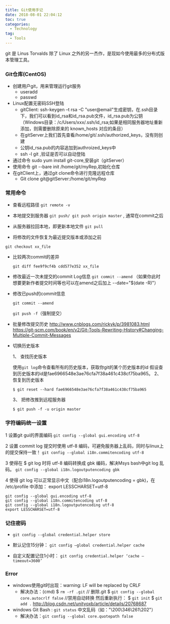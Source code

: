 ```yaml
---
title: Git使用手记
date: 2018-08-01 22:04:12
toc: true
categories:
  - Technology
tag:
  - Tools
---
```


git 是 Linus Torvalds 除了 Linux 之外的另一杰作，是现如今使用最多的分布式版本管理工具。

<!--more-->

### Git仓库(CentOS)
  * 创建用户git，用来管理运行git服务
    * useradd <UserID>
    * passwd <UserID>
  * Linux配置无密码SSH登陆
    * gitClient: ssh-keygen –t rsa -C "user@email"生成密钥，在.ssh目录下，我们可以看到id_rsa和id_rsa.pub文件，id_rsa.pub为公钥（Windows目录：/c/Users/xxx/.ssh/id_rsa;如果是相同服务器地址重新添加，则需要删除原来的 known_hosts 对应的条目）
    * 在gitServer上我们首先查看/home/git/.ssh/authorized_keys，没有则创建
    * 公钥id_rsa.pub的内容追加到authroized_keys中
    * ssh -l git <ServerIP> ,验证是否可以自动登陆
  * 通过命令 sudo yum install git-core,安装git（gitServer）
  * 使用命令 git --bare init /home/git/myRep,初始化仓库
  * 在gitClient上，通过git clone命令进行克隆远程仓库
    * Git clone git@gitServer:/home/git/myRep


### 常用命令
* 查看远程路径
  `git remote -v`

* 本地提交到服务器
  `git push/ git push origin master` , 通常在commit之后

* 从服务器拉回本地，即更新本地文件
  `git pull`

* 将修改的文件恢复为最近提交版本或添加之前

`git checkout xx_file`

* 比较两次commit的差异

  `git diff fee9f9cf4b cdd577e352 xx_file`

* 修改最近一次未提交的commit Log信息
  `git commit --amend`  （如果你此时想要更新作者提交时间等也可以在amend之后加上 --date="$(date -R)"）

* 修改已push的commit信息

  `git commit --amend`

  `git push -f`（强制提交）

* 批量修改提交历史
  http://www.cnblogs.com/rickyk/p/3981083.html
  https://git-scm.com/book/en/v2/Git-Tools-Rewriting-History#Changing-Multiple-Commit-Messages

* 切换历史版本

  1、 查找历史版本

    使用`git log`命令查看所有的历史版本，获取你git的某个历史版本的id
    假设查到历史版本的id是fae6966548e3ae76cfa7f38a461c438cf75ba965。
  2、 恢复到历史版本

  `$ git reset --hard fae6966548e3ae76cfa7f38a461c438cf75ba965`

  3、 把修改推到远程服务器

  `$ git push -f -u origin master`


### 字符编码统一设置
1 设置git gui的界面编码
`git config --global gui.encoding utf-8`

2 设置 commit log 提交时使用 utf-8 编码，可避免服务器上乱码，同时与linux上的提交保持一致！
`git config --global i18n.commitencoding utf-8`

3 使得在 $ git log 时将 utf-8 编码转换成 gbk 编码，解决Msys bash中git log 乱码。
`git config --global i18n.logoutputencoding gbk`

4 使得 git log 可以正常显示中文（配合i18n.logoutputencoding = gbk)，在 /etc/profile 中添加：
  export LESSCHARSET=utf-8

  ```
  git config --global gui.encoding utf-8
  git config --global i18n.commitencoding utf-8
  git config --global i18n.logoutputencoding utf-8
  export LESSCHARSET=utf-8
  ```

### 记住密码
* `git config --global credential.helper store`

* 默认记住15分钟：
  `git config –global credential.helper cache`

* 自定义配置记住1小时：
  `git config credential.helper ‘cache –timeout=3600’`

### Error
* windows使用git时出现：warning: LF will be replaced by CRLF
  * 解决办法：(cmd)
      $ `rm -rf .git`  // 删除.git
      $ `git config --global core.autocrlf false`  //禁用自动转换
      然后重新执行：
      $ `git init`
      $ `git add .`
      </cmd>
      http://blog.csdn.net/unityoxb/article/details/20768687
* windows Git Bash : `git status` 中文乱码（如："\200\346\261\202"）
  * 解决办法：`git config --global core.quotepath false`
